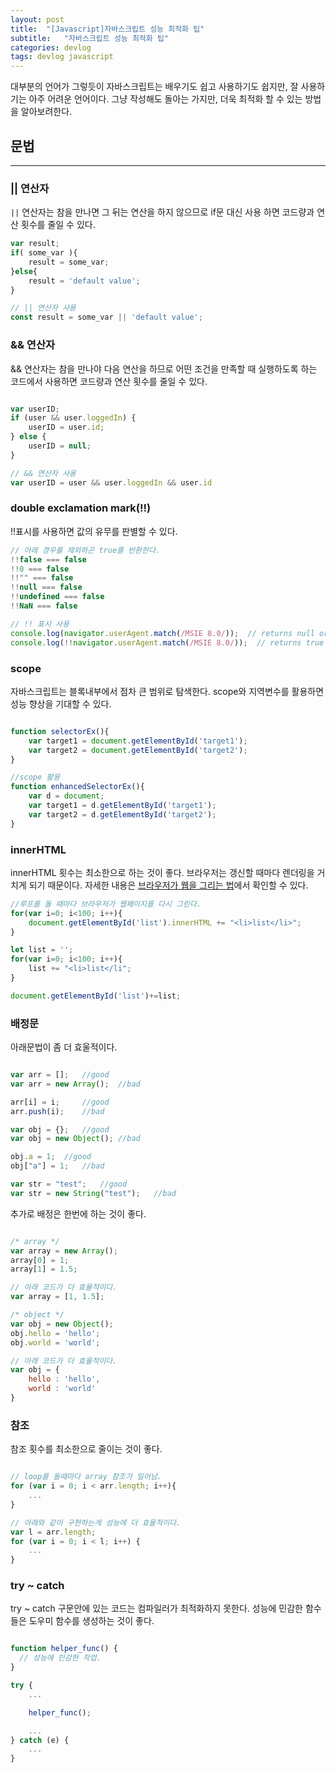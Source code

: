 ```yaml
---
layout: post
title:  "[Javascript]자바스크립트 성능 최적화 팁"
subtitle:   "자바스크립트 성능 최적화 팁"
categories: devlog
tags: devlog javascript
---
```


대부분의 언어가 그렇듯이 자바스크립트는 배우기도 쉽고 사용하기도 쉽지만, 잘 사용하기는 아주 어려운 언어이다. 그냥 작성해도 돌아는 가지만, 더욱 최적화 할 수 있는 방법을 알아보려한다.

## 문법

---

### || 연산자

 `||` 연산자는 참을 만나면 그 뒤는 연산을 하지 않으므로 if문 대신 사용 하면 코드량과 연산 횟수를 줄일 수 있다.

```js
var result;
if( some_var ){
    result = some_var;
}else{
    result = 'default value';
}

// || 연산자 사용
const result = some_var || 'default value';
```

### && 연산자

&& 연산자는 참을 만나야 다음 연산을 하므로 어떤 조건을 만족할 때 실행하도록 하는 코드에서 사용하면 코드량과 연산 횟수를 줄일 수 있다.

```js

var userID; ​
if (user && user.loggedIn) {
    userID = user.id;
} else {
    userID = null;
}

// && 연산자 사용
var userID = user && user.loggedIn && user.id

```

### double exclamation mark(!!)

!!표시를 사용하면 값의 유무를 판별할 수 있다.

```js
// 아래 경우를 제외하곤 true를 반환한다.
!!false === false
!!0 === false
!!"" === false
!!null === false
!!undefined === false
!!NaN === false

// !! 표시 사용
console.log(navigator.userAgent.match(/MSIE 8.0/));  // returns null or array
console.log(!!navigator.userAgent.match(/MSIE 8.0/));  // returns true or false
```

### scope

자바스크립트는 블록내부에서 점차 큰 범위로 탐색한다. scope와 지역변수를 활용하면 성능 향상을 기대할 수 있다.

```js

function selectorEx(){
    var target1 = document.getElementById('target1');
    var target2 = document.getElementById('target2');
}

//scope 활용
function enhancedSelectorEx(){
    var d = document;
    var target1 = d.getElementById('target1');
    var target2 = d.getElementById('target2');
}
```

### innerHTML

innerHTML 횟수는 최소한으로 하는 것이 좋다. 브라우저는 갱신할 때마다 렌더링을 거치게 되기 때문이다. 자세한 내용은 [브라우저가 웹을 그리는 법](https://isme2n.github.io/devlog/2017/07/06/browser-rendering/)에서 확인할 수 있다.

```js
//루프를 돌 때마다 브라우저가 웹페이지를 다시 그린다.
for(var i=0; i<100; i++){
    document.getElementById('list').innerHTML += "<li>list</li>";
}

let list = '';
for(var i=0; i<100; i++){
    list += "<li>list</li";
}

document.getElementById('list')+=list;
```

<script async src="//pagead2.googlesyndication.com/pagead/js/adsbygoogle.js"></script>
<ins class="adsbygoogle"
     style="display:block; text-align:center;"
     data-ad-format="fluid"
     data-ad-layout="in-article"
     data-ad-client="ca-pub-1778623499634593"
     data-ad-slot="3873336698"></ins>
<script>
     (adsbygoogle = window.adsbygoogle || []).push({});
</script>

### 배정문

아래문법이 좀 더 효울적이다.

```js

var arr = [];   //good
var arr = new Array();  //bad

arr[i] = i;     //good
arr.push(i);    //bad

var obj = {};   //good
var obj = new Object(); //bad

obj.a = 1;  //good
obj["a"] = 1;   //bad

var str = "test";   //good
var str = new String("test");   //bad

```

추가로 배정은 한번에 하는 것이 좋다.

```js

/* array */
var array = new Array();
array[0] = 1;
array[1] = 1.5;

// 아래 코드가 더 효율적이다.
var array = [1, 1.5];

/* object */
var obj = new Object();
obj.hello = 'hello';
obj.world = 'world';

// 아래 코드가 더 효율적이다.
var obj = {
    hello : 'hello',
    world : 'world'
}

```

### 참조

참조 횟수를 최소한으로 줄이는 것이 좋다.

```js

// loop를 돌때마다 array 참조가 일어남.
for (var i = 0; i < arr.length; i++){
    ...
}

// 아래와 같이 구현하는게 성능에 더 효율적이다.
var l = arr.length;
for (var i = 0; i < l; i++) {
    ...
}

```

### try ~ catch

try ~ catch 구문안에 있는 코드는 컴파일러가 최적화하지 못한다. 성능에 민감한 함수들은 도우미 함수를 생성하는 것이 좋다.

```js

function helper_func() {
  // 성능에 민감한 작업.
}

try {
    ...

    helper_func();

    ...
} catch (e) {
    ...
}

```
